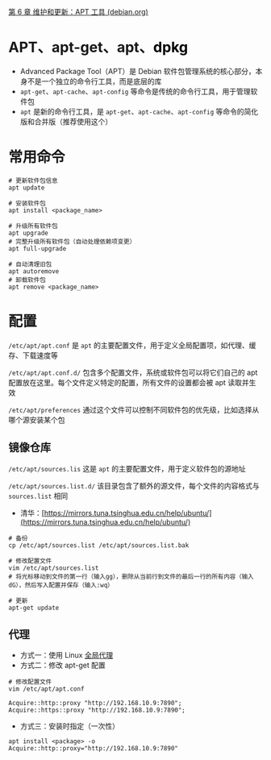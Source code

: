 [第 6 章 维护和更新：APT 工具 (debian.org)](https://www.debian.org/doc/manuals/debian-handbook/apt.zh-cn.html)

# APT、apt-get、apt、**<font style="color:rgb(0, 0, 0);">dpkg</font>**
+ Advanced Package Tool（APT）是 Debian 软件包管理系统的核心部分，本身不是一个独立的命令行工具，而是底层的库
+ `apt-get`、`apt-cache`、`apt-config` 等命令是传统的命令行工具，用于管理软件包
+ `apt` 是新的命令行工具，是  `apt-get`、`apt-cache`、`apt-config` 等命令的简化版和合并版（推荐使用这个）

# 常用命令
```shell
# 更新软件包信息
apt update

# 安装软件包
apt install <package_name>

# 升级所有软件包
apt upgrade
# 完整升级所有软件包（自动处理依赖项变更）
apt full-upgrade

# 自动清理旧包
apt autoremove
# 卸载软件包
apt remove <package_name>
```

# 配置
`/etc/apt/apt.conf` 是 `apt` 的主要配置文件，用于定义全局配置项，如代理、缓存、下载速度等

`/etc/apt/apt.conf.d/` 包含多个配置文件，系统或软件包可以将它们自己的 apt 配置放在这里。每个文件定义特定的配置，所有文件的设置都会被 apt 读取并生效

`/etc/apt/preferences` 通过这个文件可以控制不同软件包的优先级，比如选择从哪个源安装某个包

## 镜像仓库
`/etc/apt/sources.lis` 这是 `apt` 的主要配置文件，用于定义软件包的源地址

`/etc/apt/sources.list.d/` 该目录包含了额外的源文件，每个文件的内容格式与 `sources.list` 相同

+ 清华：[https://mirrors.tuna.tsinghua.edu.cn/help/ubuntu/](https://mirrors.tuna.tsinghua.edu.cn/help/ubuntu/)

```shell
# 备份
cp /etc/apt/sources.list /etc/apt/sources.list.bak

# 修改配置文件
vim /etc/apt/sources.list
# 将光标移动到文件的第一行（输入gg），删除从当前行到文件的最后一行的所有内容（输入dG），然后写入配置并保存（输入:wq）

# 更新
apt-get update
```

## 代理
+ 方式一：使用 Linux [全局代理](https://www.yuque.com/u41936830/gcmqmn/cc385t82able0bt4)
+ 方式二：修改 apt-get 配置

```shell
# 修改配置文件
vim /etc/apt/apt.conf

Acquire::http::proxy "http://192.168.10.9:7890";
Acquire::https::proxy "http://192.168.10.9:7890";
```

+ 方式三：安装时指定（一次性）

```shell
apt install <package> -o Acquire::http::proxy="http://192.168.10.9:7890"
```

